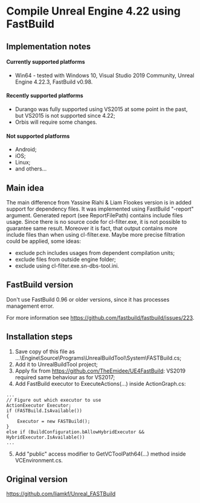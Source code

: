 # Compile Unreal Engine 4.22 using FastBuild

## Implementation notes
#### Currently supported platforms
- Win64 - tested with Windows 10, Visual Studio 2019 Community, Unreal Engine 4.22.3, FastBuild v0.98.

#### Recently supported platforms
- Durango was fully supported using VS2015 at some point in the past, but VS2015 is not supported since 4.22;
- Orbis will require some changes.

#### Not supported platforms
- Android;
- iOS;
- Linux;
- and others...

## Main idea
The main difference from Yassine Riahi & Liam Flookes version is in added support for dependency files.
It was implemented using FastBuild "-report" argument.
Generated report (see ReportFilePath) contains include files usage.
Since there is no source code for cl-filter.exe, it is not possible to guarantee same result.
Moreover it is fact, that output contains more include files than when using cl-filter.exe.
Maybe more precise filtration could be applied, some ideas:
- exclude pch includes usages from dependent compilation units;
- exclude files from outside engine folder;
- exclude using cl-filter.exe.sn-dbs-tool.ini.

## FastBuild version
Don't use FastBuild 0.96 or older versions, since it has processes management error.

For more information see https://github.com/fastbuild/fastbuild/issues/223.

## Installation steps
1. Save copy of this file as ...\Engine\Source\Programs\UnrealBuildTool\System\FASTBuild.cs;
2. Add it to UnrealBuildTool project;
3. Apply fix from https://github.com/TheEmidee/UE4FastBuild:
	VS2019 required same behaviour as for VS2017;
4. Add FastBuild executor to ExecuteActions(...) inside ActionGraph.cs:
```
...
// Figure out which executor to use
ActionExecutor Executor;
if (FASTBuild.IsAvailable())
{
	Executor = new FASTBuild();
}
else if (BuildConfiguration.bAllowHybridExecutor && HybridExecutor.IsAvailable())
...
```
5. Add "public" access modifier to GetVCToolPath64(...) method inside VCEnvironment.cs.


## Original version
https://github.com/liamkf/Unreal_FASTBuild
